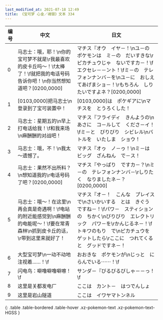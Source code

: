```yaml
---
last_modified_at: 2021-07-18 12:49
title: 《宝可梦 心金／魂银》文本 334
---
```

| 编号 | 中文 | 日文 |
| ---- | ---- | ---- |
| 0 | 马志士：哦，耶！\n你的宝可梦不就是\r我最喜欢的皮卡丘吗～！\f太棒了！\f就把我的电话号码告诉你吧！\n你当然想知道吧？[0200,0000] | マチス『オウ　イヤ－！\nユ－の　ポケモンは　ミ－の　だいすきな\rピカチュウじゃ　ないですカ－！\fエクセレ－－ント！\fミ－の　テレフォンナンバ－を\nユ－に　おしえてあげまショ－！\rもちろん　しりたいですよネ？[0200,0000] |
| 1 | [0103,0000]把马志士\n登录到了宝可装置中！ | [0103,0000]は　ポケギアに\nマチスを　とうろくした！ |
| 2 | 马志士：星期五的\n早上打电话给我！\f和我来场\n麻酬酬的对战吧！ | マチス『フライディ　きんようの\nあさに　コ－ルして　くださ－イ！\fミ－と　びりびり　シビレル\nバトルを　いたしま　ショウ！ |
| 3 | 马志士：哦，不！\n我太～遗憾了。 | マチス『オゥ　ノ－ゥ！\nミ－は　ビッグ　ざんねん　で－ス！ |
| 4 | 马志士：果然不出所料？\n想知道我的\r电话号码了吧？[0200,0000] | マチス『やっぱり　ですカ－？\nミ－の　テレフォンナンバ－\rしりたく　なりましたネ－？[0200,0000] |
| 5 | 马志士：哦～！在这里\n再会真是奇遇啊！\f电站的附近能感觉到\n麻酬酬的电能呢～！\f要在常青森林\n抓到皮卡丘的话，\r带到这里来就好了！ | マチス『オ－！　こんな　プレイスで\nさいかいする　とは　きぐう　ですね－！\fパワ－　スティションの　ちかく\nびりびり　エレクトリック　パワ－を\rかんじるネ－！\fトキワのもり　で\nピカチュウを　ゲットしたら\rここに　つれてくると　グッドですネ－！ |
| 6 | 大型宝可梦\n一动不动地注视着……！\f | おおきな　ポケモンが\nじっと　にらんでいる⋯⋯！\f |
| 7 | 闪电鸟：噼噜噼噜噼嚓！\f | サンダ－『びるびるびしゃ－－っ！\f |
| 8 | 这里是关都发电厂 | ここは　カント－　はつでんしょ |
| 9 | 这里是岩山隧道 | ここは　イワヤマトンネル |
{: .table .table-bordered .table-hover .xz-pokemon-text .xz-pokemon-text-HGSS }